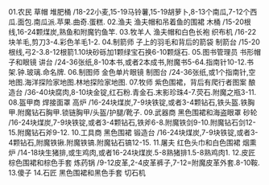 01.农民          草帽    堆肥桶
       /18-22小麦,15-19马铃薯,15-19胡萝卜,8-13个南瓜,7-12个西瓜.面包.南瓜派.苹果.曲奇.蛋糕.
02.渔夫          渔夫帽和吊着鱼的围裙    木桶
       /15-20根线,16-24颗煤炭,熟鱼和附魔钓鱼竿.
03.牧羊人        渔夫帽和白色长袍    织布机
       /16-22块羊毛,剪刀3-4.彩色羊毛1-2.
04.制箭师        子上的羽毛和背后的箭袋    制箭台
       /15-20根线,弓2-3.8-12根箭1.10块砂砾加1颗绿宝石换6-10颗燧石.
05.图书管理员    书形帽子和眼镜    讲台
       /24-36张纸,8-10本书,或者2本成书,附魔书5-64.指南针10-12.书架.钟.玻璃.命名牌.
06.制图师        金色单片眼镜    制图台
       /24-36张纸,或1个指南针,空地图.海洋探险家地图.林地探险家地图.
07.牧师          紫色围裙，背后有爬行者图案    酿造台
       /36-40块腐肉,8-10块金锭,红石粉.青金石.末影珍珠4-7.荧石.附魔之瓶3-11.
08.盔甲商        焊接面罩    高炉
       /16-24块煤炭,7-9块铁锭,或者3-4颗钻石,铁头盔.铁胸甲.附魔钻石胸甲.锁链胸甲/头盔/护腿/靴子.
09.武器商        黑色围裙和海盗眼罩    砂轮
       /16-24块煤炭,7-9块铁锭,或者3-4颗钻石,铁斧6-8.附魔铁剑9-10.附魔钻石剑12-15.附魔钻石斧9-12.
10.工具商        黑色围裙    锻造台
       /16-24块煤炭,7-9块铁锭,或者3-4颗钻石,附魔铁锹.附魔铁镐.附魔钻石镐12-15.
11.屠夫          红色头巾和白色围裙    烟熏炉
       /14-18块生猪排,或生鸡肉,或者16-24块煤炭.5-8熟猪排1.5-8熟鸡肉1.
12.皮匠          棕色围裙和棕色手套    炼药锅
       /9-12皮革,2-4皮革裤子,7-12=附魔皮革外套.8-10鞍.
13.傻子
14.石匠          黑色围裙和黑色手套    切石机
